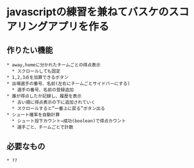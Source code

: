 # javascriptの練習を兼ねてバスケのスコアリングアプリを作る

  ## 作りたい機能

    * away,homeに分かれたチームごとの得点表示
      * スクロールしても固定
    * 1,2,3点を加算できるボタン
    * 出場選手の番号、名前(左右にチームごとサイドバーにする)
      * 選手の番号、名前の登録追加 
    * 誰が得点したか記録し、履歴を表示
      * 古い順に得点表示の下に追加されていく
      * スクロールすると”一番上に戻る”ボタン出る
    * シュート確率を自動計算
      * シュート投下カウント→成功(boolean)で得点カウント
      * 選手ごと、チームごとで計数
  
  ## 必要なもの

    * ??